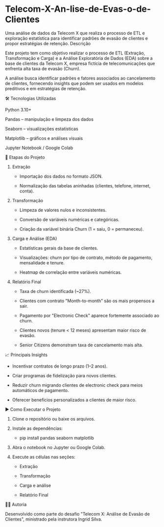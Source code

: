 # Telecom-X-An-lise-de-Evas-o-de-Clientes
Uma análise de dados da Telecom X que realiza o processo de ETL e exploração estatística para identificar padrões de evasão de clientes e propor estratégias de retenção.
Descrição

Este projeto tem como objetivo realizar o processo de ETL (Extração, Transformação e Carga) e a Análise Exploratória de Dados (EDA) sobre a base de clientes da Telecom X, empresa fictícia de telecomunicações que enfrenta alta taxa de evasão (Churn).

A análise busca identificar padrões e fatores associados ao cancelamento de clientes, fornecendo insights que podem ser usados em modelos preditivos e em estratégias de retenção.

🛠️ Tecnologias Utilizadas

Python 3.10+

Pandas – manipulação e limpeza dos dados

Seaborn – visualizações estatísticas

Matplotlib – gráficos e análises visuais

Jupyter Notebook / Google Colab

📌 Etapas do Projeto

1. Extração

    - Importação dos dados no formato JSON.
  
    - Normalização das tabelas aninhadas (clientes, telefone, internet, conta).

2. Transformação

    - Limpeza de valores nulos e inconsistentes.
  
    - Conversão de variáveis numéricas e categóricas.

    - Criação da variável binária Churn (1 = saiu, 0 = permaneceu).

3. Carga e Análise (EDA)

    - Estatísticas gerais da base de clientes.
  
    - Visualizações: churn por tipo de contrato, método de pagamento, mensalidade e tenure.
  
    - Heatmap de correlação entre variáveis numéricas.

4. Relatório Final

    - Taxa de churn identificada (~27%).
  
    - Clientes com contrato "Month-to-month" são os mais propensos a sair.
  
    - Pagamento por "Electronic Check" aparece fortemente associado ao churn.
  
    - Clientes novos (tenure < 12 meses) apresentam maior risco de evasão.
  
    - Senior Citizens demonstram taxa de cancelamento mais alta.

📈 Principais Insights

  - Incentivar contratos de longo prazo (1–2 anos).
  
  - Criar programas de fidelização para novos clientes.
  
  - Reduzir churn migrando clientes de electronic check para meios automáticos de pagamento.
  
  - Oferecer benefícios personalizados a clientes de maior risco.

▶️ Como Executar o Projeto

1. Clone o repositório ou baixe os arquivos.

2. Instale as dependências:

    - pip install pandas seaborn matplotlib


 3. Abra o notebook no Jupyter ou Google Colab.

 4. Execute as células nas seções:

    - Extração
  
    - Transformação
    
    - Carga e análise
  
    - Relatório Final

👩‍💻 Autoria

Desenvolvido como parte do desafio "Telecom X: Análise de Evasão de Clientes", ministrado pela instrutora Ingrid Silva.
